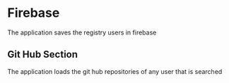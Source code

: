 # Firebase 

The application saves the registry users in firebase


## Git Hub Section

The application loads the git hub repositories of any user that is searched


